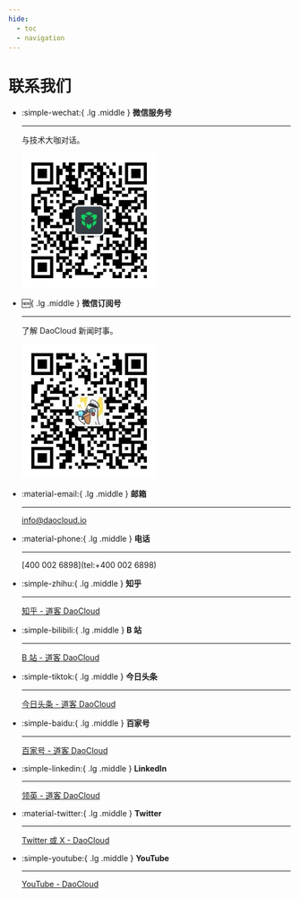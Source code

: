 ```yaml
---
hide:
  - toc
  - navigation
---
```


# 联系我们

<div class="grid cards" markdown>

-   :simple-wechat:{ .lg .middle } __微信服务号__

    ---

    与技术大咖对话。

    ![微信服务号](./images/wechat-group.jpg)

-   :new:{ .lg .middle } __微信订阅号__

    ---

    了解 DaoCloud 新闻时事。

    ![道客船长](./images/capitain.jpg)

</div>

<div class="grid cards" markdown>

-   :material-email:{ .lg .middle } __邮箱__

    ---

    [info@daocloud.io](mailto:info@daocloud.io)

-   :material-phone:{ .lg .middle } __电话__

    ---

    [400 002 6898](tel:+400 002 6898)

-   :simple-zhihu:{ .lg .middle } __知乎__

    ---

    [知乎 - 道客 DaoCloud](https://www.zhihu.com/org/daocloud-3)

-   :simple-bilibili:{ .lg .middle } __B 站__

    ---

    [B 站 - 道客 DaoCloud](https://space.bilibili.com/549612570)

-   :simple-tiktok:{ .lg .middle } __今日头条__

    ---

    [今日头条 - 道客 DaoCloud](https://www.toutiao.com/c/user/token/MS4wLjABAAAAjCL7lpMJRcqWN1GJyHspMBw89REvqHABPpfpIAi3W4SWaXfSu87vF5tWRfhkk7gm/?source=m_redirect)

-   :simple-baidu:{ .lg .middle } __百家号__

    ---

    [百家号 - 道客 DaoCloud](https://author.baidu.com/home?from=bjh_article&app_id=1726352370746478)

-   :simple-linkedin:{ .lg .middle } __LinkedIn__

    ---

    [领英 - 道客 DaoCloud](https://www.linkedin.com/in/daocloud/)

-   :material-twitter:{ .lg .middle } __Twitter__

    ---

    [Twitter 或 X - DaoCloud](https://x.com/daocloud_io)

-   :simple-youtube:{ .lg .middle } __YouTube__

    ---

    [YouTube - DaoCloud](https://www.youtube.com/results?search_query=daocloud)

</div>

<!-- ## 各地分公司

<div class="grid cards" markdown>

-   :tokyo_tower:{ .lg .middle } __DaoCloud 上海（集团总部）__

    ---

    上海市杨浦区江湾城路 99 号 6 号楼 7 层

-   :house_with_garden:{ .lg .middle } __DaoCloud 新加坡（海外总部）__

    ---

    6 Raffles Quay, \#14-06, Singapore

-   :flag_hk:{ .lg .middle } __DaoCloud 香港__

    ---

    香港九龙塘达之路 72 号（创新中心）4 楼 415 单元

-   :metro:{ .lg .middle } __DaoCloud 北京__

    ---

    北京市西城区德胜门外大街 13 号院 1 号楼合生财富广场 L703A

-   :cityscape:{ .lg .middle } __DaoCloud 深圳__

    ---

    广东省深圳市南山区高新南环路 42 号北邮科技大厦 10 楼 03 室

-   :mountain_snow:{ .lg .middle } __DaoCloud 重庆__

    ---

    重庆市两江新区大竹林街道慈竹路金科天元道 C 区

-   :fontawesome-solid-city:{ .lg .middle } __DaoCloud 南京__

    ---

    江苏省南京市建邺区江东中路 258 号 T6 幢 10 楼 1006 室

-   :palm_tree:{ .lg .middle } __DaoCloud 广州__

    ---

    广东省广州市天河区冼村路 11 号之二保利威座北塔 1706 室

-   :heart:{ .lg .middle } __DaoCloud 武汉__

    ---

    湖北省武汉市洪山区珞狮路 222 号诚功新时代 2203 室

</div> -->
